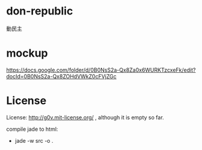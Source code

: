 don-republic
============

動民主

mockup
============
https://docs.google.com/folder/d/0B0NsS2a-Qx8Za0x6WURKTzcxeFk/edit?docId=0B0NsS2a-Qx8ZOHdVWkZ0cFVjZGc

License
============
License: http://g0v.mit-license.org/ , although it is empty so far.


compile jade to html: 

* jade -w src -o .

